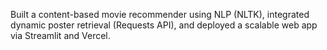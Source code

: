 Built a content-based movie recommender using NLP (NLTK), integrated dynamic poster retrieval
(Requests API), and deployed a scalable web app via Streamlit and Vercel.